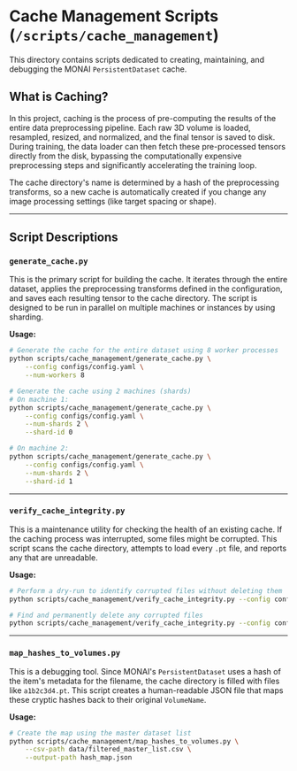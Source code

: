 # Cache Management Scripts (`/scripts/cache_management`)

This directory contains scripts dedicated to creating, maintaining, and debugging the MONAI `PersistentDataset` cache.

## What is Caching?

In this project, caching is the process of pre-computing the results of the entire data preprocessing pipeline. Each raw 3D volume is loaded, resampled, resized, and normalized, and the final tensor is saved to disk. During training, the data loader can then fetch these pre-processed tensors directly from the disk, bypassing the computationally expensive preprocessing steps and significantly accelerating the training loop.

The cache directory's name is determined by a hash of the preprocessing transforms, so a new cache is automatically created if you change any image processing settings (like target spacing or shape).

---

## Script Descriptions

### `generate_cache.py`

This is the primary script for building the cache. It iterates through the entire dataset, applies the preprocessing transforms defined in the configuration, and saves each resulting tensor to the cache directory. The script is designed to be run in parallel on multiple machines or instances by using sharding.

**Usage:**

```bash
# Generate the cache for the entire dataset using 8 worker processes
python scripts/cache_management/generate_cache.py \
    --config configs/config.yaml \
    --num-workers 8

# Generate the cache using 2 machines (shards)
# On machine 1:
python scripts/cache_management/generate_cache.py \
    --config configs/config.yaml \
    --num-shards 2 \
    --shard-id 0

# On machine 2:
python scripts/cache_management/generate_cache.py \
    --config configs/config.yaml \
    --num-shards 2 \
    --shard-id 1
````

-----

### `verify_cache_integrity.py`

This is a maintenance utility for checking the health of an existing cache. If the caching process was interrupted, some files might be corrupted. This script scans the cache directory, attempts to load every `.pt` file, and reports any that are unreadable.

**Usage:**

```bash
# Perform a dry-run to identify corrupted files without deleting them
python scripts/cache_management/verify_cache_integrity.py --config configs/config.yaml

# Find and permanently delete any corrupted files
python scripts/cache_management/verify_cache_integrity.py --config configs/config.yaml --fix
```

-----

### `map_hashes_to_volumes.py`

This is a debugging tool. Since MONAI's `PersistentDataset` uses a hash of the item's metadata for the filename, the cache directory is filled with files like `a1b2c3d4.pt`. This script creates a human-readable JSON file that maps these cryptic hashes back to their original `VolumeName`.

**Usage:**

```bash
# Create the map using the master dataset list
python scripts/cache_management/map_hashes_to_volumes.py \
    --csv-path data/filtered_master_list.csv \
    --output-path hash_map.json
```